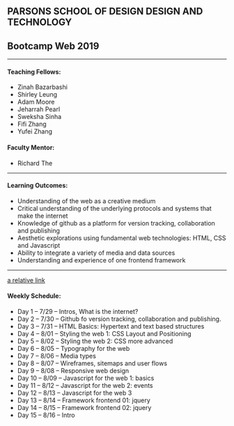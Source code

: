 ## PARSONS SCHOOL OF DESIGN DESIGN AND TECHNOLOGY
## Bootcamp Web 2019

---
#### Teaching Fellows: 
* Zinah Bazarbashi
* Shirley Leung
* Adam Moore
* Jeharrah Pearl
* Sweksha Sinha
* Fifi Zhang
* Yufei Zhang

#### Faculty Mentor:
* Richard The

---
#### Learning Outcomes: 
* Understanding of the web as a creative medium
* Critical understanding of the underlying protocols and systems that make the internet
* Knowledge of github as a platform for version tracking, collaboration and publishing
* Aesthetic explorations using fundamental web technologies: HTML, CSS and Javascript
* Ability to integrate a variety of media and data sources
* Understanding and experience of one frontend framework
---
[a relative link](Day_01)
#### Weekly Schedule:
* Day 1 – 7/29 – Intros, What is the internet?
* Day 2 – 7/30 – Github fo version tracking, collaboration and publishing.
* Day 3 – 7/31 – HTML Basics: Hypertext and text based structures
* Day 4 – 8/01 – Styling the web 1: CSS Layout and Positioning
* Day 5 – 8/02 – Styling the web 2: CSS more advanced
* Day 6 – 8/05 – Typography for the web
* Day 7 – 8/06 – Media types
* Day 8 – 8/07 – Wireframes, sitemaps and user flows
* Day 9 – 8/08 – Responsive web design
* Day 10 – 8/09 – Javascript for the web 1: basics
* Day 11 – 8/12 – Javascript for the web 2: events
* Day 12 – 8/13 – Javascript for the web 3
* Day 13 – 8/14 – Framework frontend 01: jquery
* Day 14 – 8/15 – Framework frontend 02: jquery
* Day 15 – 8/16 – Intro
